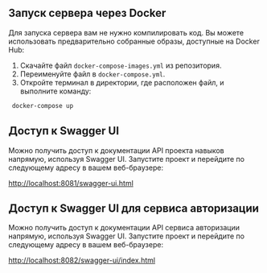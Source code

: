 ## Запуск сервера через Docker

Для запуска сервера вам не нужно компилировать код. Вы можете использовать предварительно собранные образы, доступные на
Docker Hub:

1. Скачайте файл `docker-compose-images.yml` из репозитория.
2. Переименуйте файл в `docker-compose.yml`.
3. Откройте терминал в директории, где расположен файл, и выполните команду:

```sh 
 docker-compose up 
```

## Доступ к Swagger UI

Можно получить доступ к документации API проекта навыков напрямую, используя Swagger UI. Запустите проект и перейдите по
следующему адресу в вашем веб-браузере:

[http://localhost:8081/swagger-ui.html](http://localhost:8081/swagger-ui.html)

## Доступ к Swagger UI для сервиса авторизации

Можно получить доступ к документации API сервиса авторизации напрямую, используя Swagger UI. Запустите проект и перейдите по
следующему адресу в вашем веб-браузере:

[http://localhost:8082/swagger-ui/index.html](http://localhost:8082/swagger-ui/index.html)